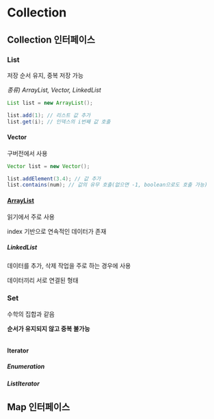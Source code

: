 # Collection

## Collection 인터페이스
### List
저장 순서 유지, 중복 저장 가능

*종류) ArrayList, Vector, LinkedList*
```java
List list = new ArrayList();

list.add(1); // 리스트 값 추가
list.get(i); // 인덱스의 i번째 값 호출
```
#### Vector
구버전에서 사용
```java
Vector list = new Vector();

list.addElement(3.4); // 값 추가
list.contains(num); // 값의 유무 호출(없으면 -1, boolean으로도 호출 가능)
```
#### [ArrayList](https://github.com/DahyeonS/Java_Python_Lecture/blob/main/20230802/ArrayList.md)
읽기에서 주로 사용

index 기반으로 연속적인 데이터가 존재

##### *LinkedList*
데이터를 추가, 삭제 작업을 주로 하는 경우에 사용

데이터끼리 서로 연결된 형태
### Set
수학의 집합과 같음

**순서가 유지되지 않고 중복 불가능**
```java

```
#### Iterator

##### Enumeration

##### ListIterator

## Map 인터페이스
